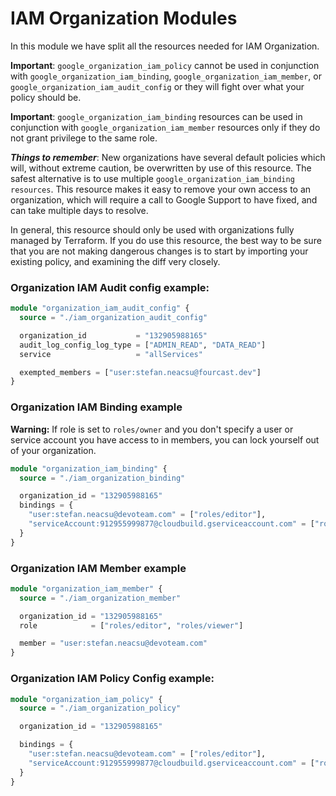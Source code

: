 # IAM Organization Modules

In this module we have split all the resources needed for IAM Organization.

**Important**:
`google_organization_iam_policy` cannot be used in conjunction with `google_organization_iam_binding`,
`google_organization_iam_member`, or `google_organization_iam_audit_config` or they will fight over what your policy should
be.

**Important**:
`google_organization_iam_binding` resources can be used in conjunction with `google_organization_iam_member` resources only
if they do not grant privilege to the same role.

**_Things to remember_**:
New organizations have several default policies which will, without extreme caution, be overwritten by use of this
resource. The safest alternative is to use multiple `google_organization_iam_binding resources`. This resource makes it
easy to remove your own access to an organization, which will require a call to Google Support to have fixed, and can
take multiple days to resolve.

In general, this resource should only be used with organizations fully managed by Terraform. If you do use this resource,
the best way to be sure that you are not making dangerous changes is to start by importing your existing policy, and
examining the diff very closely.

### Organization IAM Audit config example:

```terraform
module "organization_iam_audit_config" {
  source = "./iam_organization_audit_config"

  organization_id           = "132905988165"
  audit_log_config_log_type = ["ADMIN_READ", "DATA_READ"]
  service                   = "allServices"

  exempted_members = ["user:stefan.neacsu@fourcast.dev"]
}
```

### Organization IAM Binding example

**Warning:** If role is set to `roles/owner` and you don't specify a user or service account you have access to in
members, you can lock yourself out of your organization.

```terraform
module "organization_iam_binding" {
  source = "./iam_organization_binding"

  organization_id = "132905988165"
  bindings = {
    "user:stefan.neacsu@devoteam.com" = ["roles/editor"],
    "serviceAccount:912955999877@cloudbuild.gserviceaccount.com" = ["roles/editor"]
  }
}
````

### Organization IAM Member example

```terraform
module "organization_iam_member" {
  source = "./iam_organization_member"

  organization_id = "132905988165"
  role            = ["roles/editor", "roles/viewer"]

  member = "user:stefan.neacsu@devoteam.com"
}
```

### Organization IAM Policy Config example:

```terraform
module "organization_iam_policy" {
  source = "./iam_organization_policy"

  organization_id = "132905988165"

  bindings = {
    "user:stefan.neacsu@devoteam.com" = ["roles/editor"],
    "serviceAccount:912955999877@cloudbuild.gserviceaccount.com" = ["roles/editor"]
  }
}
```
